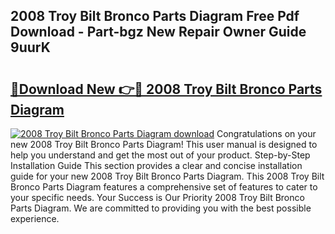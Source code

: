 ## 2008 Troy Bilt Bronco Parts Diagram Free Pdf Download - Part-bgz New Repair Owner Guide 9uurK

# <h2><a href="http://dfsby49.blite.top/?on=2008+Troy+Bilt+Bronco+Parts+Diagram">🔗Download New 👉🔴 2008 Troy Bilt Bronco Parts Diagram</a></h2>

[![2008 Troy Bilt Bronco Parts Diagram download](https://i.imgur.com/lujVjoI.png)](http://dfsby49.blite.top/?on=2008+Troy+Bilt+Bronco+Parts+Diagram)
Congratulations on your new 2008 Troy Bilt Bronco Parts Diagram! This user manual is designed to help you understand and get the most out of your product. Step-by-Step Installation Guide This section provides a clear and concise installation guide for your new 2008 Troy Bilt Bronco Parts Diagram. This 2008 Troy Bilt Bronco Parts Diagram features a comprehensive set of features to cater to your specific needs. Your Success is Our Priority 2008 Troy Bilt Bronco Parts Diagram. We are committed to providing you with the best possible experience.
